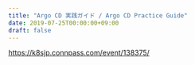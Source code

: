 ```yaml
---
title: "Argo CD 実践ガイド / Argo CD Practice Guide"
date: 2019-07-25T00:00:00+09:00
draft: false
---
```


<script async class="speakerdeck-embed" data-id="3986564d8d62406aabc06fe60d29cbaf" data-ratio="1.77777777777778" src="//speakerdeck.com/assets/embed.js"></script>

https://k8sjp.connpass.com/event/138375/
